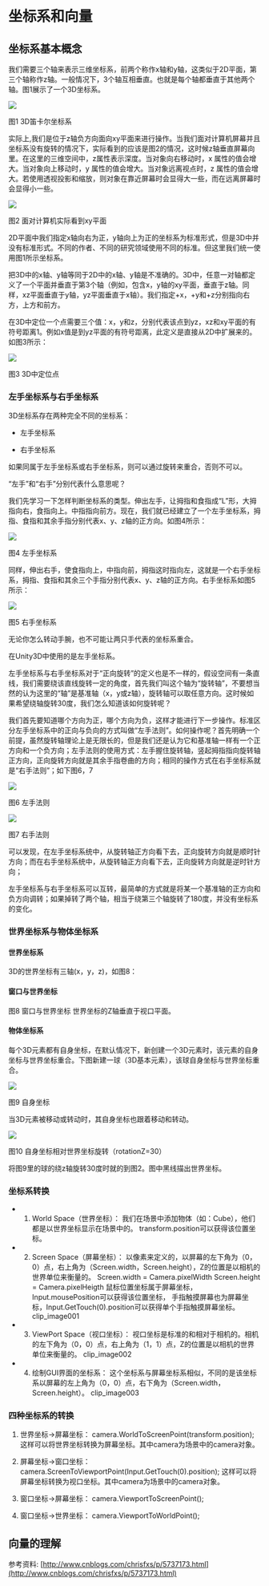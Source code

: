# 坐标系和向量

## 坐标系基本概念

我们需要三个轴来表示三维坐标系，前两个称作x轴和y轴，这类似于2D平面，第三个轴称作z轴。一般情况下，3个轴互相垂直。也就是每个轴都垂直于其他两个轴。图1展示了一个3D坐标系。

![](https://nts.newbieol.com/static/k25/02_%E6%B8%B8%E6%88%8F%E5%BC%95%E6%93%8E%E6%A0%B8%E5%BF%83/04_%E5%9D%90%E6%A0%87%E7%B3%BB%E5%92%8C%E5%90%91%E9%87%8F/images/image001.png)

图1 3D笛卡尔坐标系

实际上,我们是位于z轴负方向面向xy平面来进行操作。当我们面对计算机屏幕并且坐标系没有旋转的情况下，实际看到的应该是图2的情况，这时候z轴垂直屏幕向里。在这里的三维空间中，z属性表示深度。当对象向右移动时，x 属性的值会增大。当对象向上移动时，y 属性的值会增大。当对象远离视点时，z 属性的值会增大。若使用透视投影和缩放，则对象在靠近屏幕时会显得大一些，而在远离屏幕时会显得小一些。

![](https://nts.newbieol.com/static/k25/02_%E6%B8%B8%E6%88%8F%E5%BC%95%E6%93%8E%E6%A0%B8%E5%BF%83/04_%E5%9D%90%E6%A0%87%E7%B3%BB%E5%92%8C%E5%90%91%E9%87%8F/images/image002.png)

图2 面对计算机实际看到xy平面

2D平面中我们指定x轴向右为正，y轴向上为正的坐标系为标准形式，但是3D中并没有标准形式。不同的作者、不同的研究领域使用不同的标准。但这里我们统一使用图1所示坐标系。

把3D中的x轴、y轴等同于2D中的x轴、y轴是不准确的。3D中，任意一对轴都定义了一个平面并垂直于第3个轴（例如，包含x，y轴的xy平面，垂直于z轴。同样，xz平面垂直于y轴，yz平面垂直于x轴）。我们指定+x，+y和+z分别指向右方，上方和前方。

在3D中定位一个点需要三个值：x，y和z，分别代表该点到yz，xz和xy平面的有符号距离1。例如x值是到yz平面的有符号距离，此定义是直接从2D中扩展来的。如图3所示：

![](https://nts.newbieol.com/static/k25/02_%E6%B8%B8%E6%88%8F%E5%BC%95%E6%93%8E%E6%A0%B8%E5%BF%83/04_%E5%9D%90%E6%A0%87%E7%B3%BB%E5%92%8C%E5%90%91%E9%87%8F/images/image003.png)

图3 3D中定位点

### 左手坐标系与右手坐标系

3D坐标系存在两种完全不同的坐标系：

* 左手坐标系

* 右手坐标系

如果同属于左手坐标系或右手坐标系，则可以通过旋转来重合，否则不可以。

“左手”和“右手”分别代表什么意思呢？

我们先学习一下怎样判断坐标系的类型。伸出左手，让拇指和食指成“L”形，大拇指向右，食指向上。中指指向前方。现在，我们就已经建立了一个左手坐标系，拇指、食指和其余手指分别代表x、y、z轴的正方向。如图4所示：

![](https://nts.newbieol.com/static/k25/02_%E6%B8%B8%E6%88%8F%E5%BC%95%E6%93%8E%E6%A0%B8%E5%BF%83/04_%E5%9D%90%E6%A0%87%E7%B3%BB%E5%92%8C%E5%90%91%E9%87%8F/images/image004.png)

图4 左手坐标系

同样，伸出右手，使食指向上，中指向前，拇指这时指向左，这就是一个右手坐标系，拇指、食指和其余三个手指分别代表x、y、z轴的正方向。右手坐标系如图5所示：

![](https://nts.newbieol.com/static/k25/02_%E6%B8%B8%E6%88%8F%E5%BC%95%E6%93%8E%E6%A0%B8%E5%BF%83/04_%E5%9D%90%E6%A0%87%E7%B3%BB%E5%92%8C%E5%90%91%E9%87%8F/images/image005.png)

图5 右手坐标系

无论你怎么转动手腕，也不可能让两只手代表的坐标系重合。

在Unity3D中使用的是左手坐标系。

左手坐标系与右手坐标系对于“正向旋转”的定义也是不一样的，假设空间有一条直线，我们需要绕该直线旋转一定的角度，首先我们叫这个轴为“旋转轴”，不要想当然的认为这里的“轴”是基准轴（x，y或z轴），旋转轴可以取任意方向。这时候如果希望绕轴旋转30度，我们怎么知道该如何旋转呢？

我们首先要知道哪个方向为正，哪个方向为负，这样才能进行下一步操作。标准区分左手坐标系中的正向与负向的方式叫做“左手法则”。如何操作呢？首先明确一个前提，虽然旋转轴理论上是无限长的，但是我们还是认为它和基准轴一样有一个正方向和一个负方向；左手法则的使用方式：左手握住旋转轴，竖起拇指指向旋转轴正方向，正向旋转方向就是其余手指卷曲的方向；相同的操作方式在右手坐标系就是“右手法则”；如下图6，7

![](https://nts.newbieol.com/static/k25/02_%E6%B8%B8%E6%88%8F%E5%BC%95%E6%93%8E%E6%A0%B8%E5%BF%83/04_%E5%9D%90%E6%A0%87%E7%B3%BB%E5%92%8C%E5%90%91%E9%87%8F/images/image006.png)

图6 左手法则

![](https://nts.newbieol.com/static/k25/02_%E6%B8%B8%E6%88%8F%E5%BC%95%E6%93%8E%E6%A0%B8%E5%BF%83/04_%E5%9D%90%E6%A0%87%E7%B3%BB%E5%92%8C%E5%90%91%E9%87%8F/images/image007.png)

图7 右手法则

可以发现，在左手坐标系统中，从旋转轴正方向看下去，正向旋转方向就是顺时针方向；而在右手坐标系统中，从旋转轴正方向看下去，正向旋转方向就是逆时针方向；

左手坐标系与右手坐标系可以互转，最简单的方式就是将某一个基准轴的正方向和负方向调转；如果掉转了两个轴，相当于绕第三个轴旋转了180度，并没有坐标系的变化。

### 世界坐标系与物体坐标系

#### 世界坐标系

3D的世界坐标有三轴(x，y，z)，如图8：

#### 窗口与世界坐标

图8 窗口与世界坐标
世界坐标的Z轴垂直于视口平面。

#### 物体坐标系

每个3D元素都有自身坐标，在默认情况下，新创建一个3D元素时，该元素的自身坐标与世界坐标重合。下图新建一球（3D基本元素），该球自身坐标与世界坐标重合。

![](https://nts.newbieol.com/static/k25/02_%E6%B8%B8%E6%88%8F%E5%BC%95%E6%93%8E%E6%A0%B8%E5%BF%83/04_%E5%9D%90%E6%A0%87%E7%B3%BB%E5%92%8C%E5%90%91%E9%87%8F/images/image009.png)

图9 自身坐标

当3D元素被移动或转动时，其自身坐标也跟着移动和转动。

![](https://nts.newbieol.com/static/k25/02_%E6%B8%B8%E6%88%8F%E5%BC%95%E6%93%8E%E6%A0%B8%E5%BF%83/04_%E5%9D%90%E6%A0%87%E7%B3%BB%E5%92%8C%E5%90%91%E9%87%8F/images/image010.png)

图10 自身坐标相对世界坐标旋转（rotationZ=30）

将图9里的球的绕z轴旋转30度时就的到图2。图中黑线描出世界坐标。

### 坐标系转换

* 1. World Space（世界坐标）：
我们在场景中添加物体（如：Cube），他们都是以世界坐标显示在场景中的。
transform.position可以获得该位置坐标。

* 2. Screen Space（屏幕坐标）：
以像素来定义的，以屏幕的左下角为（0，0）点，右上角为（Screen.width，Screen.height），Z的位置是以相机的世界单位来衡量的。
Screen.width = Camera.pixelWidth
Screen.height = Camera.pixelHeigth
鼠标位置坐标属于屏幕坐标，Input.mousePosition可以获得该位置坐标，
手指触摸屏幕也为屏幕坐标，Input.GetTouch(0).position可以获得单个手指触摸屏幕坐标。
clip_image001

* 3. ViewPort Space（视口坐标）：
视口坐标是标准的和相对于相机的。相机的左下角为（0，0）点，右上角为（1，1）点，Z的位置是以相机的世界单位来衡量的。
clip_image002

* 4. 绘制GUI界面的坐标系：
这个坐标系与屏幕坐标系相似，不同的是该坐标系以屏幕的左上角为（0，0）点，右下角为（Screen.width，Screen.height）。
clip_image003

### 四种坐标系的转换

1. 世界坐标→屏幕坐标：
camera.WorldToScreenPoint(transform.position);
这样可以将世界坐标转换为屏幕坐标。其中camera为场景中的camera对象。

2. 屏幕坐标→窗口坐标：
camera.ScreenToViewportPoint(Input.GetTouch(0).position);
这样可以将屏幕坐标转换为视口坐标。其中camera为场景中的camera对象。

3. 窗口坐标→屏幕坐标：
camera.ViewportToScreenPoint();

4. 窗口坐标→世界坐标：
camera.ViewportToWorldPoint();

## 向量的理解

参考资料: [http://www.cnblogs.com/chrisfxs/p/5737173.html](http://www.cnblogs.com/chrisfxs/p/5737173.html)











